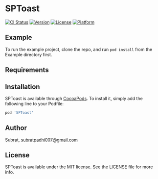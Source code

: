 # SPToast

[![CI Status](https://img.shields.io/travis/Subrat/SPToast.svg?style=flat)](https://travis-ci.org/Subrat/SPToast)
[![Version](https://img.shields.io/cocoapods/v/SPToast.svg?style=flat)](https://cocoapods.org/pods/SPToast)
[![License](https://img.shields.io/cocoapods/l/SPToast.svg?style=flat)](https://cocoapods.org/pods/SPToast)
[![Platform](https://img.shields.io/cocoapods/p/SPToast.svg?style=flat)](https://cocoapods.org/pods/SPToast)

## Example

To run the example project, clone the repo, and run `pod install` from the Example directory first.

## Requirements

## Installation

SPToast is available through [CocoaPods](https://cocoapods.org). To install
it, simply add the following line to your Podfile:

```ruby
pod 'SPToast'
```

## Author

Subrat, subratpadhi007@gmail.com

## License

SPToast is available under the MIT license. See the LICENSE file for more info.
